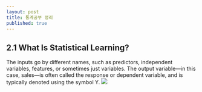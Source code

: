 ```yaml
---
layout: post
title: 통계공부 정리
published: true
---
```



## 2.1 What Is Statistical Learning?

The inputs go by different names, such as predictors, independent variables, features, or sometimes just variables.
The output variable—in this case, sales—is often called the response or dependent variable, and is typically denoted using the symbol Y.
![]({{site.baseurl}}/images/f2.1.png)
